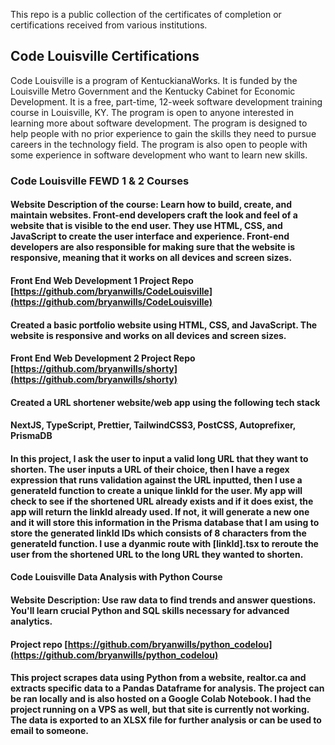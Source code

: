 This repo is a public collection of the certificates of completion or certifications received from various institutions.

## Code Louisville Certifications
Code Louisville is a program of KentuckianaWorks. It is funded by the Louisville Metro Government and the Kentucky Cabinet for Economic Development. It is a free, part-time, 12-week software development training course in Louisville, KY. The program is open to anyone interested in learning more about software development. The program is designed to help people with no prior experience to gain the skills they need to pursue careers in the technology field. The program is also open to people with some experience in software development who want to learn new skills.

### Code Louisville FEWD 1 & 2 Courses
#### Website Description of the course: Learn how to build, create, and maintain websites. Front-end developers craft the look and feel of a website that is visible to the end user. They use HTML, CSS, and JavaScript to create the user interface and experience. Front-end developers are also responsible for making sure that the website is responsive, meaning that it works on all devices and screen sizes.


#### Front End Web Development 1 Project Repo [https://github.com/bryanwills/CodeLouisville](https://github.com/bryanwills/CodeLouisville)
#### Created a basic portfolio website using HTML, CSS, and JavaScript. The website is responsive and works on all devices and screen sizes.

#### Front End Web Development 2 Project Repo [https://github.com/bryanwills/shorty](https://github.com/bryanwills/shorty)
#### Created a URL shortener website/web app using the following tech stack
#### NextJS, TypeScript, Prettier, TailwindCSS3, PostCSS, Autoprefixer, PrismaDB

#### In this project, I ask the user to input a valid long URL that they want to shorten. The user inputs a URL of their choice, then I have a regex expression that runs validation against the URL inputted, then I use a generateId function to create a unique linkId for the user. My app will check to see if the shortened URL already exists and if it does exist, the app will return the linkId already used. If not, it will generate a new one and it will store this information in the Prisma database that I am using to store the generated linkId IDs which consists of 8 characters from the generateId function. I use a dyanmic route with [linkId].tsx to reroute the user from the shortened URL to the long URL they wanted to shorten.


#### Code Louisville Data Analysis with Python Course
#### Website Description: Use raw data to find trends and answer questions. You'll learn crucial Python and SQL skills necessary for advanced analytics.

#### Project repo [https://github.com/bryanwills/python_codelou](https://github.com/bryanwills/python_codelou)
#### This project scrapes data using Python from a website, realtor.ca and extracts specific data to a Pandas Dataframe for analysis. The project can be ran locally and is also hosted on a Google Colab Notebook. I had the project running on a VPS as well, but that site is currently not working. The data is exported to an XLSX file for further analysis or can be used to email to someone.
